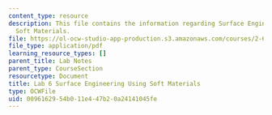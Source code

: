 ```yaml
---
content_type: resource
description: This file contains the information regarding Surface Engineering Using
  Soft Materials.
file: https://ol-ocw-studio-app-production.s3.amazonaws.com/courses/2-674-micro-nano-engineering-laboratory-spring-2016/0096162954b011e447b20a24141045fe_MIT2_674S16_LabNote6.pdf
file_type: application/pdf
learning_resource_types: []
parent_title: Lab Notes
parent_type: CourseSection
resourcetype: Document
title: Lab 6 Surface Engineering Using Soft Materials
type: OCWFile
uid: 00961629-54b0-11e4-47b2-0a24141045fe
---
```

